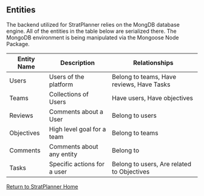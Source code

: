 ## Entities
The backend utilized for StratPlanner relies on the MongDB database engine.
All of the entities in the table below are serialized there.  The MongoDB
environment is being manipulated via the Mongoose Node Package.

Entity Name | Description | Relationships
------------ | ----------- | --------------
Users | Users of the platform |Belong to teams, Have reviews, Have Tasks
Teams | Collections of Users | Have users, Have objectives
Reviews | Comments about a User | Belong to users
Objectives | High level goal for a team | Belong to teams
Comments| Comments about any entity | Belong to <Entity Name>
Tasks | Specific actions for a user | Belong to users, Are related to Objectives

[Return to StratPlanner Home](../../../../work/mystratplanner/README.md)
